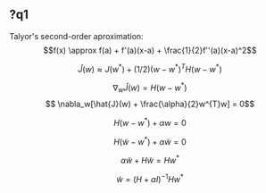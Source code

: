 ## ?q1
Talyor's second-order aproximation:
$$f(x) \approx f(a) + f'(a)(x-a) + \frac{1}{2}f''(a)(x-a)^2$$

$$\hat{J}(w)\approx J(w^*)+(1/2)(w-w^*)^{T}H(w-w^*)$$

$$\nabla_w\hat{J}(w) = H(w-w^*)$$ $$ \nabla_w[\hat{J}(w) + \frac{\alpha}{2}w^{T}w] = 0$$

$$H(w-w^*) + \alpha w = 0$$

$$H(\tilde{w}-w^*) + \alpha\tilde{w} = 0$$

$$\alpha\tilde{w}+H\tilde{w} = Hw^*$$

$$\tilde{w} = (H + \alpha I)^{-1}Hw^*$$
